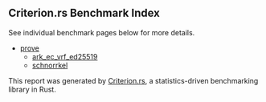 ## Criterion.rs Benchmark Index

See individual benchmark pages below for more details.


- [prove](../prove/report/index.md)
  - [ark\_ec\_vrf\_ed25519](../prove/ark_ec_vrf_ed25519/report/index.md)
  - [schnorrkel](../prove/schnorrkel/report/index.md)

This report was generated by
[Criterion.rs](https://github.com/bheisler/criterion.rs), a statistics-driven benchmarking
library in Rust.

